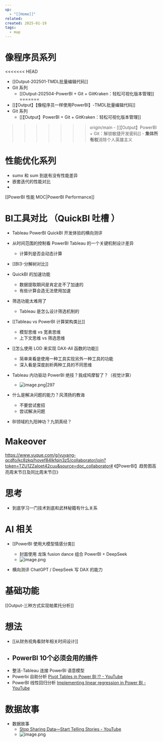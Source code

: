 ```yaml
---
up:
  - "[[Home]]"
related: 
created: 2025-01-19
tags:
  - map
---
```

# 像程序员系列

<<<<<<< HEAD
- [[Output-202501-TMDL批量编辑代码]]
- Git 系列
	- [[Output-202504-PowerBI + Git + GitKraken：轻松可视化版本管理]]
=======
- [[【Output】【像程序员一样使用PowerBI】-TMDL批量编辑代码]]
- Git 系列
	- [[【Output】PowerBI + Git + GitKraken：轻松可视化版本管理]]
>>>>>>> origin/main
	- [[【Output】PowerBI + Git：解锁敏捷开发密码]]
		- **集体所有权**消除个人英雄主义







# 性能优化系列

- sumx 和 sum 到底有没有性能差异
- 嵌套迭代的性能对比
- 

[[PowerBI 性能 MOC|PowerBI Performance]]


# BI工具对比 （QuickBI 吐槽 ）

- Tableau PowerBI QuickBI 开发体验的横向测评
- 从时间范围的控制看 PowerBI Tableau 的一个关键机制设计差异
	- 计算列是否会动态计算
-  [[BI3-分解树对比]]
- QuickBI 的加速功能
	- 数据提取期间是肯定走不了加速的
	- 有些计算会造无法使用加速
- 筛选功能太难用了
	- Tableau 是怎么设计筛选机制的
- [[Tableau vs PowerBI 计算架构类比]]
	- 模型思维 vs 宽表思维
	- 上下文思维 vs 筛选思维
- [[怎么使用 LOD 来实现 DAX-All 函数的功能]]
	- 简单来看是使用一种工具实现另外一种工具的功能
	- 深入看是深度剖析两种工具的不同思维
- Tableau 内功驱动 PowerBI 绝技？我成鸠摩智了？（视觉计算）
	- ![image.png|297](https://s1.vika.cn/space/2025/02/08/b4515c13cb5a4e8295669d502ebbffec)

- 什么是解决问题的能力？风清扬的教诲
	- 不要尝试套招
	- 尝试解决问题
- BI领域的九阳神功？九阴真经？



# Makeover

https://www.yuque.com/g/yuyang-qcdfo/kc8zkq/hovef84lkfqin3z5/collaborator/join?token=TZU1ZZaIoet42cuu&source=doc_collaborator# 《【PowerBI】趋势图高亮周末节日及同比周末节日》


# 思考

- 到底学习一门技术到底和武林秘籍有什么关系

# AI 相关


- [[PowerBI 使用大模型情感分类]]
	- 封面使用 龙珠 fusion dance 组合 PowerBI + DeepSeek
	- ![image.png](https://s1.vika.cn/space/2025/02/05/85cfad9cf6ae49ca9f8ac5f26e246eaf)


- 横向测评 ChatGPT / DeepSeek  写 DAX 的能力

# 基础功能

[[Output-三种方式实现帕累托分析]]


# 想法

- [[从财务视角看财年相关时间设计]]
- PowerBI 10个必须会用的插件
	- 
- 整活-Tableau 连接 PowerBI 语意模型
- Powerbi 自助分析 [Pivot Tables in Power BI !? - YouTube](https://www.youtube.com/watch?v=Og8gkM7lRQo)
- PowerBI 线性回归分析 [Implementing linear regression in Power BI - YouTube](https://www.youtube.com/watch?v=EmsR8lc7w78)



# 数据故事

- 数据故事
	- [Stop Sharing Data—Start Telling Stories - YouTube](https://youtu.be/okziFtWFoJM?si=Ucn-dVU2Y1Gj-aZP)
	- ![image.png](https://s1.vika.cn/space/2025/02/05/7352f52b7497452ab0f6631c4bc9a4c0)


